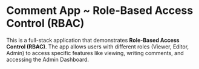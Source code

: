 # Comment App ~ Role-Based Access Control (RBAC)

This is a full-stack application that demonstrates **Role-Based Access Control (RBAC)**. The app allows users with different roles (Viewer, Editor, Admin) to access specific features like viewing, writing comments, and accessing the Admin Dashboard.

